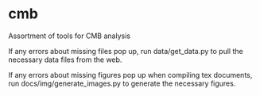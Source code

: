 cmb
===

Assortment of tools for CMB analysis

If any errors about missing files pop up, run data/get_data.py to pull the 
necessary data files from the web.

If any errors about missing figures pop up when compiling tex documents,
run docs/img/generate_images.py to generate the necessary figures.